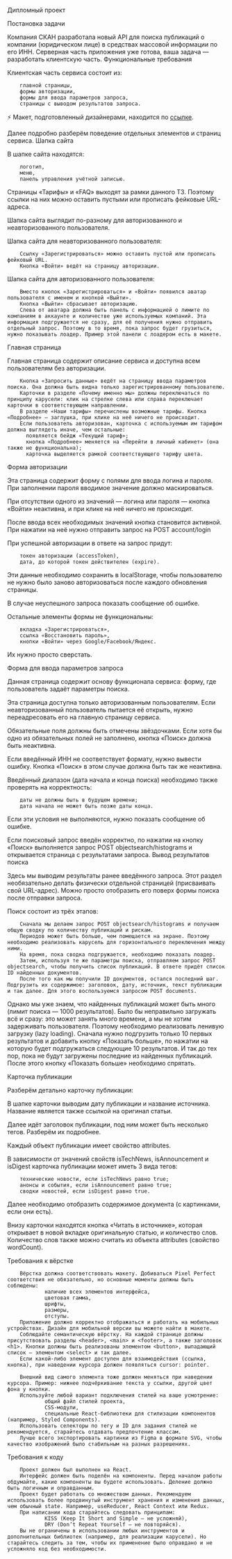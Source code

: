 Дипломный проект


Постановка задачи

Компания СКАН разработала новый API для поиска публикаций о компании (юридическом лице) в средствах массовой информации по его ИНН. Серверная часть приложения уже готова, ваша задача — разработать клиентскую часть.
Функциональные требования

Клиентская часть сервиса состоит из:

        главной страницы,
        формы авторизации,
        формы для ввода параметров запроса,
        страницы с выводом результатов запроса.

⚡ Макет, подготовленный дизайнерами, находится по <a href='https://www.figma.com/file/u3MOjzYnTnirz712GrLbFv/%D0%9C%D0%B0%D0%BA%D0%B5%D1%82-%D0%A1%D0%9A%D0%90%D0%9D'>ссылке</a>.

Далее подробно разберём поведение отдельных элементов и страниц сервиса.
Шапка сайта

В шапке сайта находятся:

        логотип,
        меню,
        панель управления учётной записью.

Страницы «Тарифы» и «FAQ» выходят за рамки данного ТЗ. Поэтому ссылки на них можно оставить пустыми или прописать фейковые URL-адреса.

Шапка сайта выглядит по-разному для авторизованного и неавторизованного пользователя.

Шапка сайта для неавторизованного пользователя:

        Ссылку «Зарегистрироваться» можно оставить пустой или прописать фейковый URL.
        Кнопка «Войти» ведёт на страницу авторизации.

Шапка сайта для авторизованного пользователя:

        Вместо кнопок «Зарегистрироваться» и «Войти» появился аватар пользователя с именем и кнопкой «Выйти».
        Кнопка «Выйти» сбрасывает авторизацию.
        Слева от аватара должна быть панель с информацией о лимите по компаниям в аккаунте и количестве уже используемых компаний. Эта информация подгружается не сразу, для её получения нужно отправить отдельный запрос. Поэтому в то время, пока запрос будет грузиться, нужно показывать лоадер. Пример этой панели с лоадером есть в макете.

Главная страница

Главная страница содержит описание сервиса и доступна всем пользователям без авторизации.

        Кнопка «Запросить данные» ведёт на страницу ввода параметров поиска. Она должна быть видна только зарегистрированному пользователю.
        Карточки в разделе «Почему именно мы» должны переключаться по принципу карусели: клик на стрелке слева или справа переключает карточки в соответствующем направлении.
        В разделе «Наши тарифы» перечислены возможные тарифы. Кнопка «Подробнее» — заглушка, при клике на неё ничего не происходит.
        Если пользователь авторизован, карточка с используемым им тарифом должна выглядеть иначе, чем остальные:
          появляется бейдж «Текущий тариф»;
          кнопка «Подробнее» меняется на «Перейти в личный кабинет» (она также не функциональна);
          карточка выделяется рамкой соответствующего тарифу цвета.

Форма авторизации

Эта страница содержит форму с полями для ввода логина и пароля. При заполнении пароля вводимое значение должно маскироваться.

При отсутствии одного из значений — логина или пароля — кнопка «Войти» неактивна, и при клике на неё ничего не происходит.

После ввода всех необходимых значений кнопка становится активной. При нажатии на неё нужно отправить запрос на POST account/login

При успешной авторизации в ответе на запрос придут:

        токен авторизации (accessToken),
        дата, до которой токен действителен (expire).

Эти данные необходимо сохранить в localStorage, чтобы пользователю не нужно было заново авторизоваться после каждого обновления страницы.

В случае неуспешного запроса показать сообщение об ошибке.

Остальные элементы формы не функциональны:

        вкладка «Зарегистрироваться»,
        ссылка «Восстановить пароль»,
        кнопки «Войти» через Google/Facebook/Яндекс.

Их нужно просто сверстать.

Форма для ввода параметров запроса

Данная страница содержит основу функционала сервиса: форму, где пользователь задаёт параметры поиска.

Эта страница доступна только авторизованным пользователям. Если неавторизованный пользователь пытается её открыть, нужно переадресовать его на главную страницу сервиса.

Обязательные поля должны быть отмечены звёздочками. Если хотя бы одно из обязательных полей не заполнено, кнопка «Поиск» должна быть неактивна.

Если введённый ИНН не соответствует формату, нужно вывести ошибку. Кнопка «Поиск» в этом случае должна быть так же неактивна.

Введённый диапазон (дата начала и конца поиска) необходимо также проверять на корректность:

        даты не должны быть в будущем времени;
        дата начала не может быть позже даты конца.

Если эти условия не выполняются, нужно показать сообщение об ошибке.

Если поисковый запрос введён корректно, по нажатии на кнопку «Поиск» выполняется запрос POST objectsearch/histograms и открывается страница с результатами запроса.
Вывод результатов поиска

Здесь мы выводим результаты ранее введённого запроса. Этот раздел необязательно делать физически отдельной страницей (присваивать свой URL-адрес). Можно просто отобразить его поверх формы поиска после отправки запроса.

Поиск состоит из трёх этапов:

        Сначала мы делаем запрос POST objectsearch/histograms и получаем общую сводку по количеству публикаций и рискам.
        Периодов может быть больше, чем помещается на экране. Поэтому необходимо реализовать карусель для горизонтального переключения между ними.
        На время, пока сводка подгружается, необходимо показать лоадер.
        Затем, используя те же параметры поиска, отправляем запрос POST objectsearch, чтобы получить список публикаций. В ответе придёт список ID найденных документов.
        После того как мы получили ID документов, остался последний шаг. Подгрузить их содержимое: заголовок, дату, источник, текст публикации и так далее. Для этого воспользуемся запросом POST documents.

Однако мы уже знаем, что найденных публикаций может быть много (лимит поиска — 1000 результатов). Было бы неправильно загружать всё и сразу: это может занять много времени, а мы не хотим задерживать пользователя.
Поэтому необходимо реализовать ленивую загрузку (lazy loading). Сначала нужно подгрузить только 10 первых результатов и добавить кнопку «Показать больше», по нажатии на которую будет подгружаться следующие 10 результатов. И так до тех пор, пока не будут загружены последние из найденных публикаций. После этого кнопку «Показать больше» необходимо спрятать.

Карточка публикации

Разберём детально карточку публикации:

В шапке карточки выводим дату публикации и название источника. Название является также ссылкой на оригинал статьи.

Далее идёт заголовок публикации, под ним может быть несколько тегов. Разберём их подробнее.

Каждый объект публикации имеет свойство attributes.

В зависимости от значений свойств isTechNews, isAnnouncement и isDigest карточка публикации может иметь 3 вида тегов:

        технические новости, если isTechNews равно true;
        анонсы и события, если isAnnouncement равно true;
        сводки новостей, если isDigest равно true.

Далее необходимо отобразить содержимое документа (с картинками, если они есть).

Внизу карточки находятся кнопка «Читать в источнике», которая открывает в новой вкладке оригинальную статью, и количество слов. Количество слов также можно считать из объекта attributes (свойство wordCount).


Требования к вёрстке

        Вёрстка должна соответствовать макету. Добиваться Pixel Perfect соответствия не обязательно, но основные моменты должны быть соблюдены:
                наличие всех элементов интерфейса,
                цветовая гамма,
                шрифты,
                размеры,
                отступы.
        Приложение должно корректно отображаться и работать на мобильных устройствах. Дизайн для мобильной версии вы можете найти в макете.
        Соблюдайте семантическую вёрстку. На каждой странице должны присутствовать разделы <header>, <main> и <footer>, а также заголовок <h1>. Кнопки должны быть реализованы элементом <button>, выпадающий список — элементом <select> и так далее.
        Если какой-либо элемент доступен для взаимодействия (ссылка, кнопка), при наведении курсора должен появляться cursor: pointer.

        Внешний вид самого элемента тоже должен меняться при наведении курсора. Пример: нижнее подчёркивание текста у ссылки, другой цвет фона у кнопки.
        Используйте любой вариант подключения стилей на ваше усмотрение:
                общий файл стилей проекта,
                CSS-модули,
                специальные React-библиотеки для стилизации компонентов (например, Styled Components).
        Использовать селекторы по тегу и ID для задания стилей не рекомендуется, старайтесь отдавать предпочтение классам.
        Лучше всего экспортировать картинки из Figma в формате SVG, чтобы качество изображений было стабильным на разных разрешениях.

Требования к коду

        Проект должен был выполнен на React.
        Интерфейс должен быть поделён на компоненты. Перед началом работы обдумайте, какие компоненты вы будете использовать. Деление должно быть логичным и оправданным.
        Проект будет работать со множеством данных. Рекомендуем использовать более продвинутый инструмент хранения и изменения данных, чем обычный state. Например, useReducer, React Context или Redux.
        При написании кода старайтесь следовать принципам:
                KISS (Keep It Short and Simple — не усложняй),
                DRY (Don’t Repeat Yourself — не повторяйся).
        Вы не ограничены в использовании любых инструментов и дополнительных библиотек (например, для реализации карусели). Но старайтесь следить за тем, чтобы их применение было оправдано и не усложняло код без необходимости.
